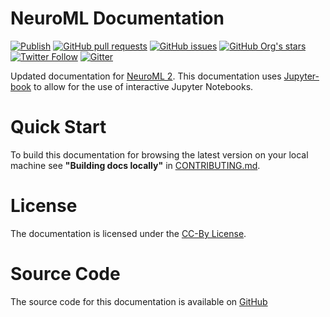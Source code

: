 # NeuroML Documentation

[![Publish](https://github.com/NeuroML/Documentation/actions/workflows/publish.yml/badge.svg)](https://github.com/NeuroML/Documentation/actions/workflows/publish.yml)
[![GitHub pull requests](https://img.shields.io/github/issues-pr/NeuroML/Documentation)](https://github.com/NeuroML/Documentation/pulls)
[![GitHub issues](https://img.shields.io/github/issues/NeuroML/Documentation)](https://github.com/NeuroML/Documentation/issues)
[![GitHub Org's stars](https://img.shields.io/github/stars/NeuroML?style=social)](https://github.com/NeuroML)
[![Twitter Follow](https://img.shields.io/twitter/follow/NeuroML?style=social)](https://twitter.com/NeuroML)
[![Gitter](https://badges.gitter.im/NeuroML/community.svg)](https://gitter.im/NeuroML/community?utm_source=badge&utm_medium=badge&utm_campaign=pr-badge)


Updated documentation for [NeuroML 2](https://neuroml.org/).
This documentation uses [Jupyter-book](https://jupyterbook.org/) to allow for the use of interactive Jupyter Notebooks.

# Quick Start
To build this documentation for browsing the latest version on your local machine see **"Building docs locally"** in [CONTRIBUTING.md](https://github.com/NeuroML/Documentation/blob/master/CONTRIBUTING.md).

# License
The documentation is licensed under the [CC-By License](https://creativecommons.org/licenses/by/4.0/).

# Source Code
The source code for this documentation is available on [GitHub](https://github.com/NeuroML/Documentation)
